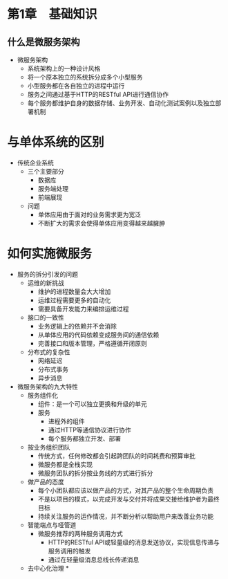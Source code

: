 

# 第1章　基础知识

## 什么是微服务架构

* 微服务架构
  * 系统架构上的一种设计风格
  * 将一个原本独立的系统拆分成多个小型服务
  * 小型服务都在各自独立的进程中运行
  * 服务之间通过基于HTTP的RESTful API进行通信协作
  * 每个服务都维护自身的数据存储、业务开发、自动化测试案例以及独立部署机制

# 与单体系统的区别
* 传统企业系统
  * 三个主要部分
    * 数据库
    * 服务端处理
    * 前端展现
  * 问题
    * 单体应用由于面对的业务需求更为宽泛
    * 不断扩大的需求会使得单体应用变得越来越臃肿

# 如何实施微服务

* 服务的拆分引发的问题
  * 运维的新挑战
    * 维护的进程数量会大大增加
    * 运维过程需要更多的自动化
    * 需要具备开发能力来编排运维过程
  * 接口的一致性
    * 业务逻辑上的依赖并不会消除
    * 从单体应用的代码依赖变成服务间的通信依赖
    * 完善接口和版本管理，严格遵循开闭原则
  * 分布式的复杂性
    * 网络延迟
    * 分布式事务
    * 异步消息
* 微服务架构的九大特性
  * 服务组件化
    * 组件：是一个可以独立更换和升级的单元
    * 服务
      * 进程外的组件
      * 通过HTTP等通信协议进行协作
      * 每个服务都独立开发、部署
  * 按业务组织团队
    * 传统方式，任何修改都会引起跨团队的时间耗费和预算审批
    * 微服务都是全栈实现
    * 微服务团队的拆分按业务线的方式进行拆分
  * 做产品的态度
    * 每个小团队都应该以做产品的方式，对其产品的整个生命周期负责
    * 不是以项目的模式，以完成开发与交付并将成果交接给维护者为最终目标
    * 持续关注服务的运作情况，并不断分析以帮助用户来改善业务功能
  * 智能端点与哑管道
    * 微服务推荐的两种服务调用方式
      * HTTP的RESTful API或轻量级的消息发送协议，实现信息传递与服务调用的触发
      * 通过在轻量级消息总线长传递消息
  * 去中心化治理
    * 
    
